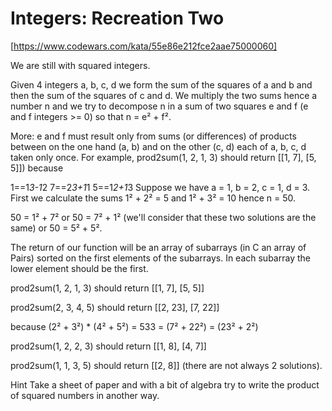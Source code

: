 # Integers: Recreation Two

[https://www.codewars.com/kata/55e86e212fce2aae75000060]

We are still with squared integers.

Given 4 integers a, b, c, d we form the sum of the squares of a and b and then the sum of the squares of c and d. We multiply the two sums hence a number n and we try to decompose n in a sum of two squares e and f (e and f integers >= 0) so that n = e² + f².

More: e and f must result only from sums (or differences) of products between on the one hand (a, b) and on the other (c, d) each of a, b, c, d taken only once. For example, prod2sum(1, 2, 1, 3) should return [[1, 7], [5, 5]]) because

1==1*3-1*2
7==2*3+1*1
5==1*2+1*3
Suppose we have a = 1, b = 2, c = 1, d = 3. First we calculate the sums 1² + 2² = 5 and 1² + 3² = 10 hence n = 50.

50 = 1² + 7² or 50 = 7² + 1² (we'll consider that these two solutions are the same) or 50 = 5² + 5².

The return of our function will be an array of subarrays (in C an array of Pairs) sorted on the first elements of the subarrays. In each subarray the lower element should be the first.

prod2sum(1, 2, 1, 3) should return [[1, 7], [5, 5]]

prod2sum(2, 3, 4, 5) should return  [[2, 23], [7, 22]]

because (2² + 3²) * (4² + 5²) = 533 = (7² + 22²) = (23² + 2²)

prod2sum(1, 2, 2, 3) should return  [[1, 8], [4, 7]]

prod2sum(1, 1, 3, 5) should return  [[2, 8]] (there are not always 2 solutions).

Hint Take a sheet of paper and with a bit of algebra try to write the product of squared numbers in another way.
